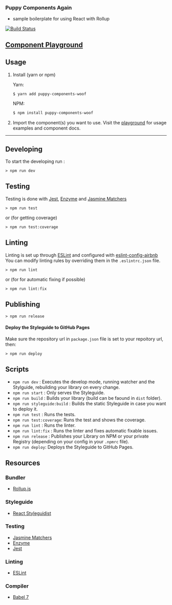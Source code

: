 ### Puppy Components Again

- sample boilerplate for using React with Rollup

[![Build Status](https://travis-ci.org/dankreiger/puppy-components-woof.svg?branch=master)](https://travis-ci.org/dankreiger/puppy-components-woof)

## [Component Playground](https://dankreiger.github.io/puppy-components-woof/)

## Usage

1. Install (yarn or npm)

   Yarn:

   ```sh
   $ yarn add puppy-components-woof
   ```

   NPM:

   ```sh
   $ npm install puppy-components-woof
   ```

2. Import the component(s) you want to use. Visit the [playground](https://dankreiger.github.io/puppy-components-woof/) for usage examples and component docs.

---

## Developing

To start the developing run :

```
> npm run dev
```

## Testing

Testing is done with [Jest](https://facebook.github.io/jest/), [Enzyme](http://airbnb.io/enzyme/) and [Jasmine Matchers](https://github.com/JamieMason/Jasmine-Matchers)

```
> npm run test
```

or (for getting coverage)

```
> npm run test:coverage
```

## Linting

Linting is set up through [ESLint](https://eslint.org/) and configured with [eslint-config-airbnb](https://www.npmjs.com/package/eslint-config-airbnb)
You can modify linting rules by overriding them in the `.eslintrc.json` file.

```
> npm run lint
```

or (for for automatic fixing if possible)

```
> npm run lint:fix
```

## Publishing

```
> npm run release
```

#### Deploy the Styleguide to GitHub Pages

Make sure the repository url in `package.json` file is set to your repoitory url, then:

```
> npm run deploy
```

## Scripts

- `npm run dev` : Executes the develop mode, running watcher and the Stylguide, rebuilding your library on every change.
- `npm run start` : Only serves the Styleguide.
- `npm run build` : Builds your library (build can be faound in `dist` folder).
- `npm run styleguide:build` : Builds the static Styleguide in case you want to deploy it.
- `npm run test` : Runs the tests.
- `npm run test:coverage`: Runs the test and shows the coverage.
- `npm run lint` : Runs the linter.
- `npm run lint:fix` : Runs the linter and fixes automatic fixable issues.
- `npm run release` : Publishes your Library on NPM or your private Registry (depending on your config in your `.npmrc` file).
- `npm run deploy`: Deploys the Styleguide to GitHub Pages.

## Resources

### Bundler

- [Rollup.js](https://rollupjs.org/guide/en)

### Styleguide

- [React Styleguidist](https://react-styleguidist.js.org/)

### Testing

- [Jasmine Matchers](https://github.com/JamieMason/Jasmine-Matchers)
- [Enzyme](http://airbnb.io/enzyme/)
- [Jest](https://facebook.github.io/jest/)

### Linting

- [ESLint](https://eslint.org/)

### Compiler

- [Babel 7](https://babeljs.io/)
